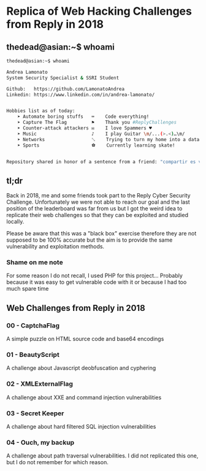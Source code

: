 # Replica of Web Hacking Challenges from Reply in 2018
## thedead@asian:~$ whoami
```bash
thedead@asian:~$ whoami

Andrea Lamonato
System Security Specialist & SSRI Student

Github:   https://github.com/LamonatoAndrea
Linkedin: https://www.linkedin.com/in/andrea-lamonato/


Hobbies list as of today:
	➤ Automate boring stuffs   ⌨	Code everything!
	➤ Capture The Flag         ⚑	Thank you #ReplyChallenges
	➤ Counter-attack attackers ✉	I love Spammers ♥
	➤ Music                    ♪	I play Guitar \m/...(>.<)…\m/
	➤ Networks                 ␖	Trying to turn my home into a datacenter
	➤ Sports                   ⚽	Currently learning skate!


Repository shared in honor of a sentence from a friend: "compartir es vivir"
```

## tl;dr
Back in 2018, me and some friends took part to the Reply Cyber Security Challenge. Unfortunately we were not able to reach our goal and the last position of the leaderboard was far from us but I got the weird idea to replicate their web challenges so that they can be exploited and studied locally.

Please be aware that this was a "black box" exercise therefore they are not supposed to be 100% accurate but the aim is to provide the same vulnerability and exploitation methods.

### Shame on me note
For some reason I do not recall, I used PHP for this project... Probably because it was easy to get vulnerable code with it or because I had too much spare time

## Web Challenges from Reply in 2018
### 00 - CaptchaFlag
A simple puzzle on HTML source code and base64 encodings

### 01 - BeautyScript
A challenge about Javascript deobfuscation and cyphering

### 02 - XMLExternalFlag
A challenge about XXE and command injection vulnerabilities

### 03 - Secret Keeper
A challenge about hard filtered SQL injection vulnerabilities

### 04 - Ouch, my backup
A challenge about path traversal vulnerabilities.
I did not replicated this one, but I do not remember for which reason.